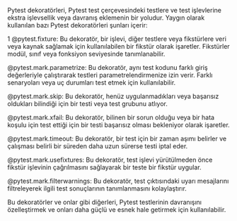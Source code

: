 Pytest dekoratörleri, Pytest test çerçevesindeki testlere ve test işlevlerine ekstra işlevsellik veya davranış eklemenin bir yoludur. Yaygın olarak kullanılan bazı Pytest dekoratörleri şunları içerir:

1 @pytest.fixture: Bu dekoratör, bir işlevi, diğer testlere veya fikstürlere veri veya kaynak sağlamak için kullanılabilen bir fikstür olarak işaretler. Fikstürler modül, sınıf veya fonksiyon seviyesinde tanımlanabilir.

@pytest.mark.parametrize: Bu dekoratör, aynı test kodunu farklı giriş değerleriyle çalıştırarak testleri parametrelendirmenize izin verir. Farklı senaryoları veya uç durumları test etmek için kullanılabilir.

@pytest.mark.skip: Bu dekoratör, henüz uygulanmadıkları veya başarısız oldukları bilindiği için bir testi veya test grubunu atlıyor.

@pytest.mark.xfail: Bu dekoratör, bilinen bir sorun olduğu veya bir hata koşulu için test ettiği için bir testi başarısız olması bekleniyor olarak işaretler.

@pytest.mark.timeout: Bu dekoratör, bir test için bir zaman aşımı belirler ve çalışması belirli bir süreden daha uzun sürerse testi iptal eder.

@pytest.mark.usefixtures: Bu dekoratör, test işlevi yürütülmeden önce fikstür işlevinin çağrılmasını sağlayarak bir teste bir fikstür uygular.

@pytest.mark.filterwarnings: Bu dekoratör, test çıktısındaki uyarı mesajlarını filtreleyerek ilgili test sonuçlarının tanımlanmasını kolaylaştırır.

Bu dekoratörler ve onlar gibi diğerleri, Pytest testlerinin davranışını özelleştirmek ve onları daha güçlü ve esnek hale getirmek için kullanılabilir.
